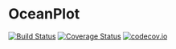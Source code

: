 # OceanPlot



[![Build Status](https://travis-ci.org/gher-ulg/OceanPlot.jl.svg?branch=master)](https://travis-ci.org/gher-ulg/OceanPlot.jl)
[![Coverage Status](https://coveralls.io/repos/gher-ulg/OceanPlot.jl/badge.svg?branch=master&service=github)](https://coveralls.io/github/gher-ulg/OceanPlot.jl?branch=master) [![codecov.io](http://codecov.io/github/gher-ulg/OceanPlot.jl/coverage.svg?branch=master)](http://codecov.io/github/gher-ulg/OceanPlot.jl?branch=master)
